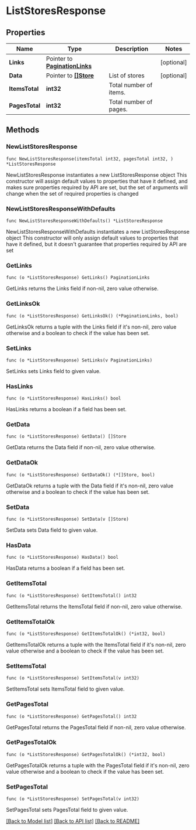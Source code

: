 # ListStoresResponse

## Properties

Name | Type | Description | Notes
------------ | ------------- | ------------- | -------------
**Links** | Pointer to [**PaginationLinks**](PaginationLinks.md) |  | [optional] 
**Data** | Pointer to [**[]Store**](Store.md) | List of stores | [optional] 
**ItemsTotal** | **int32** | Total number of items. | 
**PagesTotal** | **int32** | Total number of pages. | 

## Methods

### NewListStoresResponse

`func NewListStoresResponse(itemsTotal int32, pagesTotal int32, ) *ListStoresResponse`

NewListStoresResponse instantiates a new ListStoresResponse object
This constructor will assign default values to properties that have it defined,
and makes sure properties required by API are set, but the set of arguments
will change when the set of required properties is changed

### NewListStoresResponseWithDefaults

`func NewListStoresResponseWithDefaults() *ListStoresResponse`

NewListStoresResponseWithDefaults instantiates a new ListStoresResponse object
This constructor will only assign default values to properties that have it defined,
but it doesn't guarantee that properties required by API are set

### GetLinks

`func (o *ListStoresResponse) GetLinks() PaginationLinks`

GetLinks returns the Links field if non-nil, zero value otherwise.

### GetLinksOk

`func (o *ListStoresResponse) GetLinksOk() (*PaginationLinks, bool)`

GetLinksOk returns a tuple with the Links field if it's non-nil, zero value otherwise
and a boolean to check if the value has been set.

### SetLinks

`func (o *ListStoresResponse) SetLinks(v PaginationLinks)`

SetLinks sets Links field to given value.

### HasLinks

`func (o *ListStoresResponse) HasLinks() bool`

HasLinks returns a boolean if a field has been set.

### GetData

`func (o *ListStoresResponse) GetData() []Store`

GetData returns the Data field if non-nil, zero value otherwise.

### GetDataOk

`func (o *ListStoresResponse) GetDataOk() (*[]Store, bool)`

GetDataOk returns a tuple with the Data field if it's non-nil, zero value otherwise
and a boolean to check if the value has been set.

### SetData

`func (o *ListStoresResponse) SetData(v []Store)`

SetData sets Data field to given value.

### HasData

`func (o *ListStoresResponse) HasData() bool`

HasData returns a boolean if a field has been set.

### GetItemsTotal

`func (o *ListStoresResponse) GetItemsTotal() int32`

GetItemsTotal returns the ItemsTotal field if non-nil, zero value otherwise.

### GetItemsTotalOk

`func (o *ListStoresResponse) GetItemsTotalOk() (*int32, bool)`

GetItemsTotalOk returns a tuple with the ItemsTotal field if it's non-nil, zero value otherwise
and a boolean to check if the value has been set.

### SetItemsTotal

`func (o *ListStoresResponse) SetItemsTotal(v int32)`

SetItemsTotal sets ItemsTotal field to given value.


### GetPagesTotal

`func (o *ListStoresResponse) GetPagesTotal() int32`

GetPagesTotal returns the PagesTotal field if non-nil, zero value otherwise.

### GetPagesTotalOk

`func (o *ListStoresResponse) GetPagesTotalOk() (*int32, bool)`

GetPagesTotalOk returns a tuple with the PagesTotal field if it's non-nil, zero value otherwise
and a boolean to check if the value has been set.

### SetPagesTotal

`func (o *ListStoresResponse) SetPagesTotal(v int32)`

SetPagesTotal sets PagesTotal field to given value.



[[Back to Model list]](../README.md#documentation-for-models) [[Back to API list]](../README.md#documentation-for-api-endpoints) [[Back to README]](../README.md)


